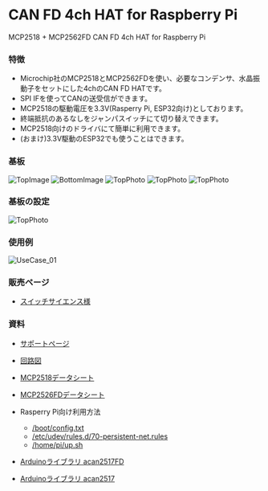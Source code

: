 # CAN FD 4ch HAT for Raspberry Pi
MCP2518 + MCP2562FD CAN FD 4ch HAT for Raspberry Pi

### 特徴
- Microchip社のMCP2518とMCP2562FDを使い、必要なコンデンサ、水晶振動子をセットにした4chのCAN FD HATです。
- SPI IFを使ってCANの送受信ができます。
- MCP2518の駆動電圧を3.3V(Rasperry Pi, ESP32向け)としております。
- 終端抵抗のあるなしをジャンパスイッチにて切り替えできます。
- MCP2518向けのドライバにて簡単に利用できます。
- (おまけ)3.3V駆動のESP32でも使うことはできます。

### 基板
![TopImage](/docs/CAN-FD_4ch_HAT_Top_Image.png)
![BottomImage](/docs/CAN-FD_4ch_HAT_Bottom_Image.png)
![TopPhoto](/docs/CAN-FD_4ch_HAT_Top_Photo.png)
![TopPhoto](/docs/CAN-FD_4ch_HAT_Top_Photo_02.jpg)
![TopPhoto](/docs/CAN-FD_4ch_HAT_Top_Photo_03.jpg)

### 基板の設定
![TopPhoto](/docs/CAN-FD_4ch_HAT_Top_Image_explanation.jpg)

### 使用例
![UseCase_01](/docs/UseCase_01.jpg)

### 販売ページ

- [スイッチサイエンス様](https://ssci.to/10018)

### 資料
- [サポートページ](https://github.com/TLDSJPWORK/CAN-FD_4ch_HAT)
- [回路図](/docs/CAN-FD_4ch_HAT.pdf)
- [MCP2518データシート](https://ww1.microchip.com/downloads/aemDocuments/documents/OTH/ProductDocuments/DataSheets/External-CAN-FD-Controller-with-SPI-Interface-DS20006027B.pdf)
- [MCP2526FDデータシート](https://ww1.microchip.com/downloads/aemDocuments/documents/OTH/ProductDocuments/DataSheets/20005284A.pdf) 

- Rasperry Pi向け利用方法
  - [/boot/config.txt](examples/config.txt)
  - [/etc/udev/rules.d/70-persistent-net.rules](examples/70-persistent-net.rules)
  - [/home/pi/up.sh](examples/up.sh)
- [Arduinoライブラリ acan2517FD](https://github.com/pierremolinaro/acan2517FD)
- [Arduinoライブラリ acan2517](https://github.com/pierremolinaro/acan2517)